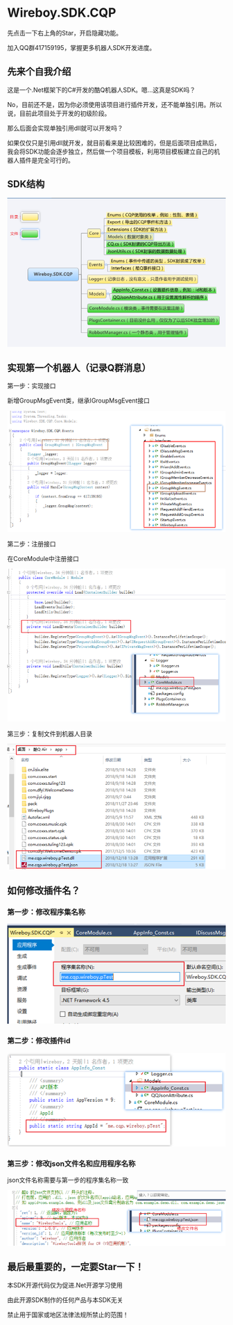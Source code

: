 # Wireboy.SDK.CQP

先点击一下右上角的Star，开启隐藏功能。

加入QQ群417159195，掌握更多机器人SDK开发进度。

## 先来个自我介绍

这是一个.Net框架下的C#开发的酷Q机器人SDK。嗯...这真是SDK吗？

No，目前还不是，因为你必须使用该项目进行插件开发，还不能单独引用。所以说，目前此项目处于开发的初级阶段。

那么后面会实现单独引用dll就可以开发吗？

如果仅仅只是引用dll就开发，就目前看来是比较困难的，但是后面项目成熟后，我会将SDK功能会逐步独立，然后做一个项目模板，利用项目模板建立自己的机器人插件是完全可行的。

## SDK结构

![sdk-struct](Images/sdk-struct.png)

## 实现第一个机器人（记录Q群消息）

第一步：实现接口

新增GroupMsgEvent类，继承IGroupMsgEvent接口

![step-1](Images/step-1.png)

第二步：注册接口

在CoreModule中注册接口

![step-2](Images/step-2.png)

第三步：复制文件到机器人目录

![step-3](Images/step-3.png)

## 如何修改插件名？

### 第一步：修改程序集名称

![appinfo-step-1](Images/appinfo-step-1.png)

### 第二步：修改插件id

![appinfo-step-2](Images/appinfo-step-2.png)

### 第三步：修改json文件名和应用程序名称

json文件名称需要与第一步的程序集名称一致

![appinfo-step-3](Images/appinfo-step-3.png)


## 最后**最重要的，一定要Star一下！**

本SDK开源代码仅为促进.Net开源学习使用

由此开源SDK制作的任何产品与本SDK无关

禁止用于国家或地区法律法规所禁止的范围！

